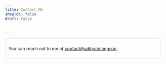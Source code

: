 ```yaml
---
title: Contact Me
showToc: false
draft: false


---
```

<div style="border: 1px solid #ddd; padding: 10px; border-radius: 3px;">
  <p>You can reach out to me at <a href="mailto:contact@adityatelange.in">contact@adityatelange.in</a>.</p>
</div>

